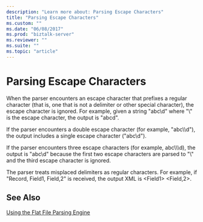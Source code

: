 ```yaml
---
description: "Learn more about: Parsing Escape Characters"
title: "Parsing Escape Characters"
ms.custom: ""
ms.date: "06/08/2017"
ms.prod: "biztalk-server"
ms.reviewer: ""
ms.suite: ""
ms.topic: "article"
---
```

# Parsing Escape Characters
When the parser encounters an escape character that prefixes a regular character (that is, one that is not a delimiter or other special character), the escape character is ignored. For example, given a string "abc\d" where "\\" is the escape character, the output is "abcd".  
  
 If the parser encounters a double escape character (for example, "abc\\\d"), the output includes a single escape character ("abc\d").  
  
 If the parser encounters three escape characters (for example, abc\\\\\d), the output is "abc\d" because the first two escape characters are parsed to "\\" and the third escape character is ignored.  
  
 The parser treats misplaced delimiters as regular characters. For example, if "Record, Field1, Field,2" is received, the output XML is \<Field1\> \<Field,2\>.  
  
## See Also  
 [Using the Flat File Parsing Engine](../core/using-the-flat-file-parsing-engine.md)
